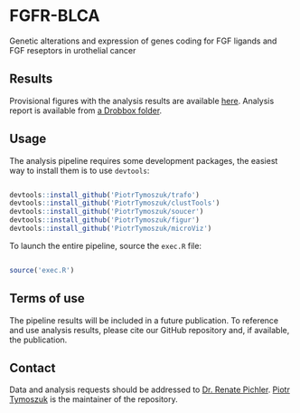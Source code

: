 # FGFR-BLCA
Genetic alterations and expression of genes coding for FGF ligands and FGF reseptors in urothelial cancer

## Results

Provisional figures with the analysis results are available [here](https://github.com/PiotrTymoszuk/FGFR-BLCA/tree/main/report/figures).
Analysis report is available from [a Drobbox folder](https://www.dropbox.com/scl/fo/q79r54u1ng0g31wwam6yl/AJm-THPjz8EuYVpi-y9k1dA?rlkey=lxrqv5vqifspdh27crys7ubpc&dl=0).

## Usage

The analysis pipeline requires some development packages, the easiest way to install them is to use `devtools`:

```r

devtools::install_github('PiotrTymoszuk/trafo')
devtools::install_github('PiotrTymoszuk/clustTools')
devtools::install_github('PiotrTymoszuk/soucer')
devtools::install_github('PiotrTymoszuk/figur')
devtools::install_github('PiotrTymoszuk/microViz')

```
To launch the entire pipeline, source the `exec.R` file:

```r

source('exec.R')

```

## Terms of use

The pipeline results will be included in a future publication. To reference and use analysis results, please cite our GitHub repository and, if available, the publication. 

## Contact

Data and analysis requests should be addressed to [Dr. Renate Pichler](mailto:renate.pichler@i-med.ac.at). [Piotr Tymoszuk](mailto:piotr.s.tymoszuk@gmail.com) is the maintainer of the repository.
